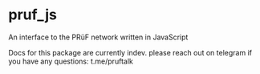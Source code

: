 # pruf_js
An interface to the PRüF network written in JavaScript

Docs for this package are currently indev.  please reach out on telegram if you have any questions: t.me/pruftalk
